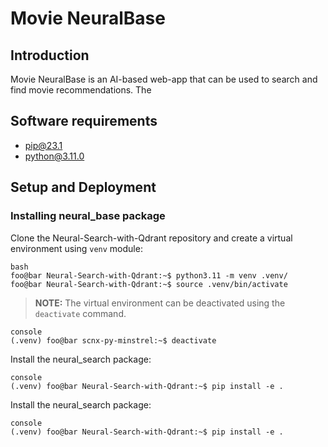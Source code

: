 # Movie NeuralBase

## Introduction
Movie NeuralBase is an AI-based web-app that can be used to search and find movie recommendations. The 


## Software requirements

- pip@23.1
- python@3.11.0

## Setup and Deployment

### Installing neural_base package

Clone the Neural-Search-with-Qdrant repository and create a virtual environment using `venv` module:
​
```
bash
foo@bar Neural-Search-with-Qdrant:~$ python3.11 -m venv .venv/
foo@bar Neural-Search-with-Qdrant:~$ source .venv/bin/activate
```


>**NOTE:**
>The virtual environment can be deactivated using the `deactivate` command.
```
console
(.venv) foo@bar scnx-py-minstrel:~$ deactivate
```


Install the neural_search package:
```
console
(.venv) foo@bar Neural-Search-with-Qdrant:~$ pip install -e .
```

Install the neural_search package:
```
console
(.venv) foo@bar Neural-Search-with-Qdrant:~$ pip install -e .
```

##